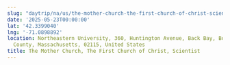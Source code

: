 ```yaml
---
slug: "daytrip/na/us/the-mother-church-the-first-church-of-christ-scientist"
date: '2025-05-23T00:00:00'
lat: '42.3399040'
lng: '-71.0898892'
location: Northeastern University, 360, Huntington Avenue, Back Bay, Boston, Suffolk
  County, Massachusetts, 02115, United States
title: The Mother Church, The First Church of Christ, Scientist
---
```



